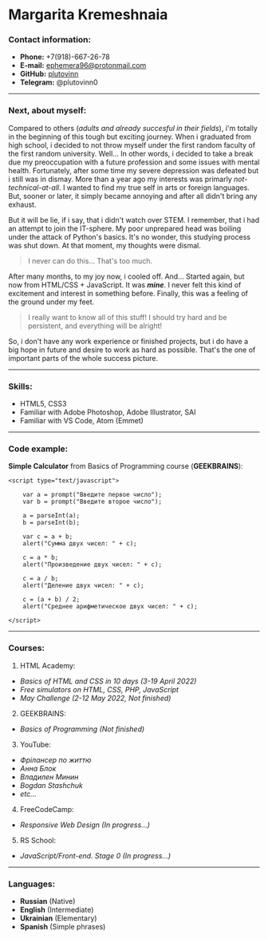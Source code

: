 # Margarita Kremeshnaia

### Contact information:
* __Phone:__ +7(918)-667-26-78
* __E-mail:__ ephemera96@protonmail.com
* __GitHub:__ [plutovinn](https://github.com/plutovinn "GitHub")
* __Telegram:__ @plutovinn0

***

### Next, about myself:

Compared to others (_adults and already succesful in their fields_), i'm totally in the beginning of this tough but exciting journey. When i graduated from high school, i decided to not throw myself under the first random faculty of the first random university. Well... In other words, i decided to take a break due my preoccupation with a future profession and some issues with mental health. Fortunately, after some time my severe depression was defeated but i still was in dismay. More than a year ago my interests was primarly _not-technical-at-all_. I wanted to find my true self in arts or foreign languages. But, sooner or later, it simply became annoying and after all didn't bring any exhaust.

But it will be lie, if i say, that i didn't watch over STEM. I remember, that i had an attempt to join the IT-sphere. My poor unprepared head was boiling under the attack of Python's basics. It's no wonder, this studying process was shut down. At that moment, my thoughts were dismal.

> I never can do this... That's too much.

After many months, to my joy now, i cooled off. And... Started again, but now from HTML/CSS + JavaScript. It was ***mine***. I never felt this kind of excitement and interest in something before. Finally, this was a feeling of the ground under my feet.

> I really want to know all of this stuff! I should try hard and be persistent, and everything will be alright!

So, i don't have any work experience or finished projects, but i do have a big hope in future and desire to work as hard as possible. That's the one of important parts of the whole success picture.

***

### Skills:

* HTML5, CSS3
* Familiar with Adobe Photoshop, Adobe Illustrator, SAI
* Familiar with VS Code, Atom (Emmet)

***

### Code example:

**Simple Calculator** from Basics of Programming course (**GEEKBRAINS**):

```
<script type="text/javascript">

    var a = prompt("Введите первое число");
    var b = prompt("Введите второе число");
    
    a = parseInt(a);
    b = parseInt(b);
    
    var c = a + b;
    alert("Сумма двух чисел: " + c);
    
    c = a * b;
    alert("Произведение двух чисел: " + c);
    
    c = a / b;
    alert("Деление двух чисел: " + c);
    
    c = (a + b) / 2;
    alert("Среднее арифметическое двух чисел: " + c);
    
</script>
```

***

### Courses:

1. HTML Academy:
* _Basics of HTML and CSS in 10 days (3-19 April 2022)_
* _Free simulators on HTML, CSS, PHP, JavaScript_
* _May Challenge (2-12 May 2022, Not finished)_

2. GEEKBRAINS:
* _Basics of Programming (Not finished)_

3. YouTube:
* _Фрiлансер по життю_
* _Анна Блок_
* _Владилен Минин_
* _Bogdan Stashchuk_
* _etc..._

4. FreeCodeCamp:
* _Responsive Web Design (In progress...)_

5. RS School:
* _JavaScript/Front-end. Stage 0 (In progress...)_

***

### Languages:

* **Russian** (Native)
* **English** (Intermediate)
* **Ukrainian** (Elementary)
* **Spanish** (Simple phrases)
